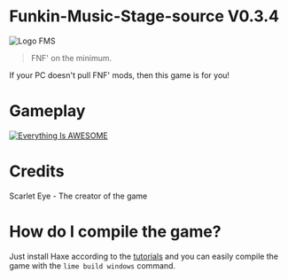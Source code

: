 # Funkin-Music-Stage-source V0.3.4
![Logo FMS](/icons/iconOrig.png)

>FNF' on the minimum.

If your PC doesn't pull FNF' mods, then this game is for you!
# Gameplay
[![Everything Is AWESOME](https://media.discordapp.net/attachments/879590530332372992/1166463112975745097/FMS_V0.3.4.png?ex=654a946d&is=65381f6d&hm=da6eade112668d273b6cbb68d0cda17ba51649b1c402fef9528cc3e89e738d7b&=&width=840&height=473)](https://youtu.be/vpWmhoelMXw "FMS GAMEPLAY")
# Credits
Scarlet Eye - The creator of the game
# How do I compile the game?
Just install Haxe according to the [tutorials](https://haxeflixel.com/documentation/getting-started/) and you can easily compile the game with the ```lime build windows``` command.
